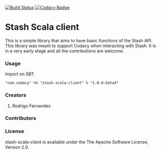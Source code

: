 [![Build Status](https://travis-ci.org/codacy/stash-scala-client.svg)](https://travis-ci.org/codacy/stash-scala-client)
[![Codacy Badge](https://www.codacy.com/project/badge/3c6fbd37c5ec45eeadab6e98d7c55b27)](https://www.codacy.com/app/Codacy/stash-scala-client)

# Stash Scala client

This is a simple library that aims to have basic functions of the Stash API.
This library was meant to support Codacy when interacting with Stash.
It is in a very early stage and all the contributions are welcome.

### Usage

Import on SBT:

    "com.codacy" %% "stash-scala-client" % "1.0.0-beta4"

### Creators

1. Rodrigo Fernandes

### Contributors

### License

stash-scala-client is available under the The Apache Software License, Version 2.0.

